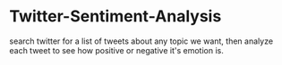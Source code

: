 # Twitter-Sentiment-Analysis
search twitter for a list of tweets about any topic we want, then analyze each tweet to see how positive or negative it's emotion is. 
